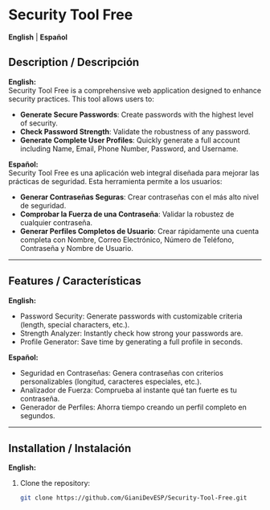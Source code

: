 # Security Tool Free  

**English** | **Español**  

## Description / Descripción  

**English:**  
Security Tool Free is a comprehensive web application designed to enhance security practices. This tool allows users to:  
- **Generate Secure Passwords**: Create passwords with the highest level of security.  
- **Check Password Strength**: Validate the robustness of any password.  
- **Generate Complete User Profiles**: Quickly generate a full account including Name, Email, Phone Number, Password, and Username.  

**Español:**  
Security Tool Free es una aplicación web integral diseñada para mejorar las prácticas de seguridad. Esta herramienta permite a los usuarios:  
- **Generar Contraseñas Seguras**: Crear contraseñas con el más alto nivel de seguridad.  
- **Comprobar la Fuerza de una Contraseña**: Validar la robustez de cualquier contraseña.  
- **Generar Perfiles Completos de Usuario**: Crear rápidamente una cuenta completa con Nombre, Correo Electrónico, Número de Teléfono, Contraseña y Nombre de Usuario.  

---

## Features / Características  

**English:**  
- Password Security: Generate passwords with customizable criteria (length, special characters, etc.).  
- Strength Analyzer: Instantly check how strong your passwords are.  
- Profile Generator: Save time by generating a full profile in seconds.  

**Español:**  
- Seguridad en Contraseñas: Genera contraseñas con criterios personalizables (longitud, caracteres especiales, etc.).  
- Analizador de Fuerza: Comprueba al instante qué tan fuerte es tu contraseña.  
- Generador de Perfiles: Ahorra tiempo creando un perfil completo en segundos.  

---

## Installation / Instalación  

**English:**  
1. Clone the repository:  
   ```bash
   git clone https://github.com/GianiDevESP/Security-Tool-Free.git

